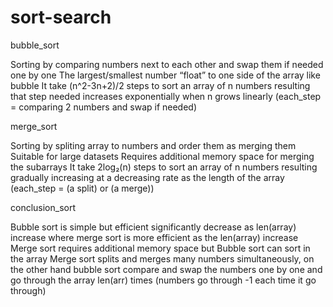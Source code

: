 # sort-search

bubble_sort

Sorting by comparing numbers next to each other and swap them if needed one by one
The largest/smallest number “float” to one side of the array like bubble
It take (n^2-3n+2)/2 steps to sort an array of n numbers resulting that step needed increases exponentially when n grows linearly (each_step = comparing 2 numbers and swap if needed)

merge_sort

Sorting by spliting array to numbers and order them as merging them
Suitable for large datasets
Requires additional memory space for merging the subarrays
It take 2log₂(n) steps to sort an array of n numbers resulting gradually increasing at a decreasing rate as the length of the array (each_step = (a split) or (a merge))

conclusion_sort

Bubble sort is simple but efficient significantly decrease as len(array) increase where merge sort is more efficient as the len(array) increase
Merge sort requires additional memory space but Bubble sort can sort in the array
Merge sort splits and merges many numbers simultaneously, on the other hand bubble sort compare and swap the numbers one by one and go through the array len(arr) times (numbers go through -1 each time it go through)


